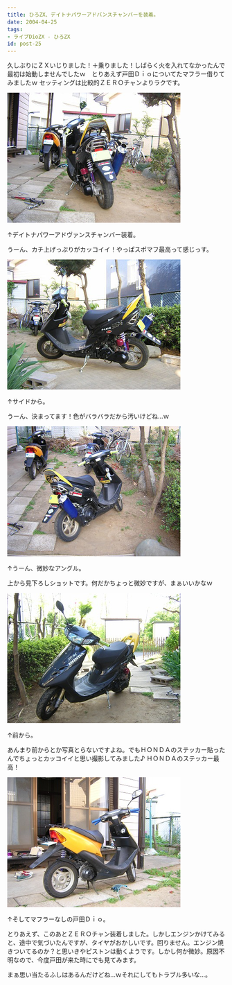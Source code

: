 ```yaml
---
title: ひろZX、デイトナパワーアドバンスチャンバーを装着。
date: 2004-04-25
tags:
- ライブDioZX - ひろZX
id: post-25
---
```



<p class="sentence spacing10">久しぶりにＺＸいじりました！＋乗りました！しばらく火を入れてなかったんで最初は始動しませんでしたｗ　とりあえず戸田Ｄｉｏについてたマフラー借りてみましたｗ セッティングは比較的ＺＥＲＯチャンよりラクです。 </p>
<div class="center spacing"><img src="/photo/diary/2004.04.25_zx1.jpg" alt=""></div>
<p class="sentence">↑デイトナパワーアドヴァンスチャンバー装着。</p>
<p class="sentence spacing10">うーん、カチ上げっぷりがカッコイイ！やっぱスポマフ最高って感じっす。 </p>
<div class="center spacing"><img src="/photo/diary/2004.04.25_zx2.jpg" alt=""></div>
<p class="sentence">↑サイドから。</p>
<p class="sentence spacing10">うーん、決まってます！色がバラバラだから汚いけどね...ｗ </p>
<div class="center spacing"><img src="/photo/diary/2004.04.25_zx3.jpg" alt=""></div>
<p class="sentence">↑うーん、微妙なアングル。</p>
<p class="sentence spacing10">上から見下ろしショットです。何だかちょっと微妙ですが、まぁいいかなｗ</p>
<div class="center spacing"><img src="/photo/diary/2004.04.25_zx4.jpg" alt=""></div>
<p class="sentence">↑前から。</p>
<p class="sentence spacing10">あんまり前からとか写真とらないですよね。でもＨＯＮＤＡのステッカー貼ったんでちょっとカッコイイと思い撮影してみました♪ ＨＯＮＤＡのステッカー最高！</p>
<div class="center spacing"><img src="/photo/diary/2004.04.25_zx5.jpg" alt=""></div>
<p class="sentence">↑そしてマフラーなしの戸田Ｄｉｏ。</p>
<p class="sentence">とりあえず、このあとＺＥＲＯチャン装着しました。しかしエンジンかけてみると、途中で気づいたんですが、タイヤがおかしいです。回りません。エンジン焼きついてるのか？と思いきやピストンは動くようです。しかし何か微妙。原因不明なので、今度戸田が来た時にでも見てみます。</p>
<p class="sentence">まぁ思い当たるふしはあるんだけどね...ｗそれにしてもトラブル多いな...。 </p>
